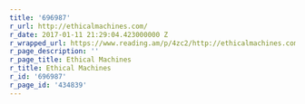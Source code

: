 ```yaml
---
title: '696987'
r_url: http://ethicalmachines.com/
r_date: 2017-01-11 21:29:04.423000000 Z
r_wrapped_url: https://www.reading.am/p/4zc2/http://ethicalmachines.com/
r_page_description: ''
r_page_title: Ethical Machines
r_title: Ethical Machines
r_id: '696987'
r_page_id: '434839'
---
```


